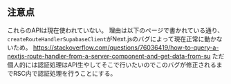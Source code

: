 ## 注意点
これらのAPIは現在使われていない。
理由は以下のページで書かれている通り、`createRouteHandlerSupabaseClient`がNext.jsのバグによって現在正常に動かないため。
https://stackoverflow.com/questions/76036419/how-to-query-a-nextjs-route-handler-from-a-server-component-and-get-data-from-su
ただ個人的には認証処理はAPI生やしてそこで行いたいのでこのバグが修正されるまでRSC内で認証処理を行うことにする。